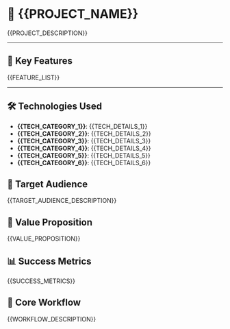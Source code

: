 # 🧠 {{PROJECT_NAME}}

{{PROJECT_DESCRIPTION}}

---

## 🎯 Key Features

{{FEATURE_LIST}}

---

## 🛠 Technologies Used

- **{{TECH_CATEGORY_1}}**: {{TECH_DETAILS_1}}
- **{{TECH_CATEGORY_2}}**: {{TECH_DETAILS_2}}
- **{{TECH_CATEGORY_3}}**: {{TECH_DETAILS_3}}
- **{{TECH_CATEGORY_4}}**: {{TECH_DETAILS_4}}
- **{{TECH_CATEGORY_5}}**: {{TECH_DETAILS_5}}
- **{{TECH_CATEGORY_6}}**: {{TECH_DETAILS_6}}

## 🎯 Target Audience

{{TARGET_AUDIENCE_DESCRIPTION}}

## 🌟 Value Proposition

{{VALUE_PROPOSITION}}

## 📊 Success Metrics

{{SUCCESS_METRICS}}

## 🔄 Core Workflow

{{WORKFLOW_DESCRIPTION}}

